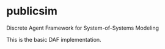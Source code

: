 # publicsim
Discrete Agent Framework for System-of-Systems Modeling

This is the basic DAF implementation. 
